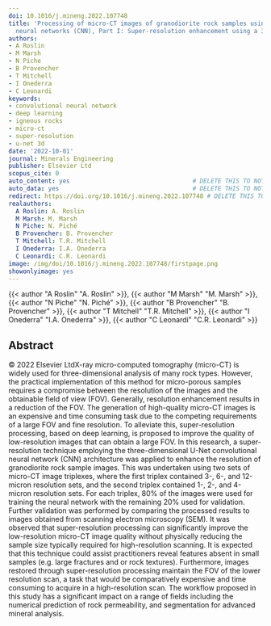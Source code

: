 ```yaml
---
doi: 10.1016/j.mineng.2022.107748
title: 'Processing of micro-CT images of granodiorite rock samples using convolutional
  neural networks (CNN), Part I: Super-resolution enhancement using a 3D CNN'
authors:
- A Roslin
- M Marsh
- N Piche
- B Provencher
- T Mitchell
- I Onederra
- C Leonardi
keywords:
- convolutional neural network
- deep learning
- igneous rocks
- micro-ct
- super-resolution
- u-net 3d
date: '2022-10-01'
journal: Minerals Engineering
publisher: Elsevier Ltd
scopus_cite: 0
auto_content: yes                                  # DELETE THIS TO NOT AUTO GENERATE CONTENT
auto_data: yes                                     # DELETE THIS TO NOT AUTO GENERATE METADATA
redirect: https://doi.org/10.1016/j.mineng.2022.107748 # DELETE THIS TO NOT REDIRECT
realauthors:
  A Roslin: A. Roslin
  M Marsh: M. Marsh
  N Piche: N. Piché
  B Provencher: B. Provencher
  T Mitchell: T.R. Mitchell
  I Onederra: I.A. Onederra
  C Leonardi: C.R. Leonardi
image: /img/doi/10.1016/j.mineng.2022.107748/firstpage.png
showonlyimage: yes
---
```

{{< author "A Roslin" "A. Roslin" >}}, {{< author "M Marsh" "M. Marsh" >}}, {{< author "N Piche" "N. Piché" >}}, {{< author "B Provencher" "B. Provencher" >}}, {{< author "T Mitchell" "T.R. Mitchell" >}}, {{< author "I Onederra" "I.A. Onederra" >}}, {{< author "C Leonardi" "C.R. Leonardi" >}}

## Abstract
© 2022 Elsevier LtdX-ray micro-computed tomography (micro-CT) is widely used for three-dimensional analysis of many rock types. However, the practical implementation of this method for micro-porous samples requires a compromise between the resolution of the images and the obtainable field of view (FOV). Generally, resolution enhancement results in a reduction of the FOV. The generation of high-quality micro-CT images is an expensive and time consuming task due to the competing requirements of a large FOV and fine resolution. To alleviate this, super-resolution processing, based on deep learning, is proposed to improve the quality of low-resolution images that can obtain a large FOV. In this research, a super-resolution technique employing the three-dimensional U-Net convolutional neural network (CNN) architecture was applied to enhance the resolution of granodiorite rock sample images. This was undertaken using two sets of micro-CT image triplexes, where the first triplex contained 3-, 6-, and 12-micron resolution sets, and the second triplex contained 1-, 2-, and 4-micron resolution sets. For each triplex, 80% of the images were used for training the neural network with the remaining 20% used for validation. Further validation was performed by comparing the processed results to images obtained from scanning electron microscopy (SEM). It was observed that super-resolution processing can significantly improve the low-resolution micro-CT image quality without physically reducing the sample size typically required for high-resolution scanning. It is expected that this technique could assist practitioners reveal features absent in small samples (e.g. large fractures and or rock textures). Furthermore, images restored through super-resolution processing maintain the FOV of the lower resolution scan, a task that would be comparatively expensive and time consuming to acquire in a high-resolution scan. The workflow proposed in this study has a significant impact on a range of fields including the numerical prediction of rock permeability, and segmentation for advanced mineral analysis.
